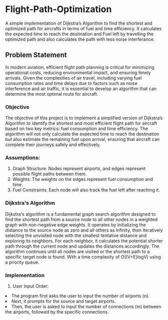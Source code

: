 # Flight-Path-Optimization
 A simple implementation of Dijkstra’s Algorithm to find the shortest and optimized path for aircrafts in terms of fuel and time efficiency. It calculates the expected time to reach the destination and Fuel left by travelling the optimized path and also calculates the path with less noise  interferance.

 ## Problem Statement 
 In modern aviation, efficient flight path planning is critical for minimizing operational costs, reducing environmental impact, and ensuring timely arrivals. Given the complexities of air travel, including varying fuel consumption rates and time delays due to factors such as noise interference and air traffic, it is essential to develop an algorithm that can determine the most optimal route for aircraft.

 ### Objective
The objective of this project is to implement a simplified version of Dijkstra’s Algorithm to identify the shortest and most efficient flight path for aircraft based on two key metrics: fuel consumption and time efficiency. The algorithm will not only calculate the expected time to reach the destination but also estimate the remaining fuel upon arrival, ensuring that aircraft can complete their journeys safely and effectively.

 ### Assumptions:
1. Graph Structure: Nodes represent airports, and edges represent possible flight paths between them.
2. Weights: The weights on the edges represent fuel consumption and  time.
3. Fuel Constraints: Each node will also track the fuel left after reaching it.

 ### Dijkstra's Algorithm
 Dijkstra's algorithm is a fundamental graph search algorithm designed to find the shortest path from a source node to all other nodes in a weighted graph with non-negative edge weights. It operates by initializing the distance to the source node as zero and all others as infinity, then iteratively selecting the unvisited node with the smallest tentative distance and exploring its neighbors. For each neighbor, it calculates the potential shorter path through the current node and updates the distances accordingly. The algorithm continues until all nodes are visited or the shortest path to a specific target node is found. With a time complexity of O((V+E)logV) using a priority queue.

 ### Implementation
 1. User Input Order: 
<li>The program first asks the user to input the number of airports (n).</li>
<li>Next, it prompts for the source and target airports.</li>
<li>Then, the user is asked to input the number of connections (m) between the airports, followed by the specific connections.</li>


